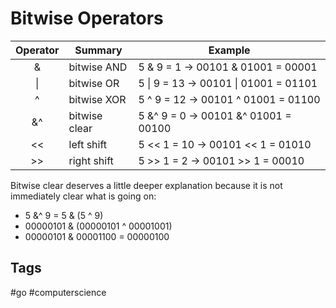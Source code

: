 # Bitwise Operators
|   Operator   |   Summary         |   Example
|   :-:        |   -               |   -
|   &          |   bitwise AND     |   5 & 9 = 1     -> 00101 & 01001 = 00001  |
|   \|         |   bitwise OR      |   5 \| 9 = 13    -> 00101 \| 01001 = 01101|
|   ^          |   bitwise XOR     |   5 ^ 9 = 12    -> 00101 ^ 01001 = 01100  |
|   &^         |   bitwise clear   |   5 &^ 9 = 0    -> 00101 &^ 01001 = 00100 |
|   <<         |   left shift      |   5 << 1 = 10   -> 00101 << 1 = 01010     |
|   >>         |   right shift     |   5 >> 1 = 2    -> 00101 >> 1 = 00010     |

Bitwise clear deserves a little deeper explanation because it is not immediately
clear what is going on:
* 5 &^ 9 = 5 & (5 ^ 9)
* 00000101 & (00000101 ^ 00001001)
* 00000101 & 00001100 = 00000100

## Tags
#go #computerscience
